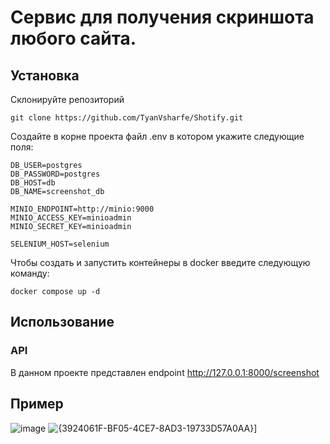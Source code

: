 # Сервис для получения скриншота любого сайта.

## Установка
Склонируйте репозиторий
```shell
git clone https://github.com/TyanVsharfe/Shotify.git
```
Создайте в корне проекта файл .env в котором укажите следующие поля:
```
DB_USER=postgres
DB_PASSWORD=postgres
DB_HOST=db
DB_NAME=screenshot_db

MINIO_ENDPOINT=http://minio:9000
MINIO_ACCESS_KEY=minioadmin
MINIO_SECRET_KEY=minioadmin

SELENIUM_HOST=selenium
```

Чтобы создать и запустить контейнеры в docker введите следующую команду:
```shell
docker compose up -d
```

## Использование
### API
В данном проекте представлен endpoint http://127.0.0.1:8000/screenshot

## Пример
![image](https://github.com/user-attachments/assets/81fd18a7-a292-41e7-a65d-2f749c164197)
![{3924061F-BF05-4CE7-8AD3-19733D57A0AA}](https://github.com/user-attachments/assets/7c6e2018-e1fe-498a-a57e-9ce2f0bca32f)]

